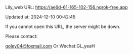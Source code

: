Lily_web URL: https://ae6d-61-165-102-156.ngrok-free.app

Updated at: 2024-12-10 00:42:45

If you cannot open this URL, the server might be down.

Please contact: 

goley04@foxmail.com Or Wechat:GL_yeaH